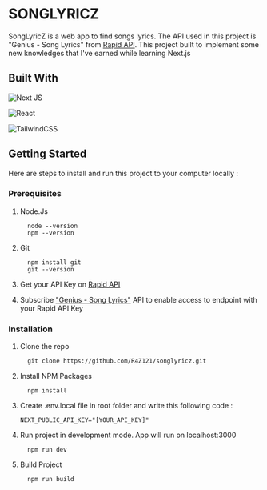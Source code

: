 # SONGLYRICZ
SongLyricZ is a web app to find songs lyrics. The API used in this project is "Genius - Song Lyrics" from [Rapid API](https://rapidapi.com/hub). This project built to implement some new knowledges that I've earned while learning Next.js

## Built With
![Next JS](https://img.shields.io/badge/Next-black?style=for-the-badge&logo=next.js&logoColor=white) 

![React](https://img.shields.io/badge/react-%2320232a.svg?style=for-the-badge&logo=react&logoColor=%2361DAFB)

![TailwindCSS](https://img.shields.io/badge/tailwindcss-%2338B2AC.svg?style=for-the-badge&logo=tailwind-css&logoColor=white)

## Getting Started

Here are steps to install and run this project to your computer locally :

### Prerequisites

1. Node.Js

    ```
      node --version
      npm --version
    ```
2. Git

   ```
     npm install git
     git --version
    ```
3. Get your API Key on [Rapid API](https://rapidapi.com/hub)
4. Subscribe ["Genius - Song Lyrics"](https://rapidapi.com/Glavier/api/genius-song-lyrics1/) API to enable access to endpoint with your Rapid API Key

### Installation

1. Clone the repo

    ```
      git clone https://github.com/R4Z121/songlyricz.git
    ```
2. Install NPM Packages

    ```
      npm install
    ```
3. Create .env.local file in root folder and write this following code :

   ```
   NEXT_PUBLIC_API_KEY="[YOUR_API_KEY]"
   ```
4. Run project in development mode. App will run on localhost:3000

    ```
      npm run dev
    ```
5. Build Project

    ```
      npm run build
    ```

